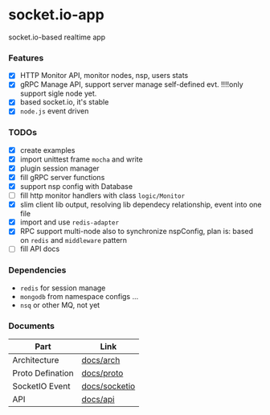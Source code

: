 # socket.io-app
socket.io-based realtime app

### Features

* [x] HTTP Monitor API, monitor nodes, nsp, users stats
* [x] gRPC Manage API, support server manage self-defined evt. !!!!only support sigle node yet.
* [x] based socket.io, it's stable
* [x] `node.js` event driven

### TODOs

* [x] create examples
* [x] import unittest frame `mocha` and write
* [x] plugin session manager
* [x] fill gRPC server functions
* [x] support nsp config with Database
* [ ] fill http monitor handlers with class `logic/Monitor`
* [x] slim client lib output, resolving lib dependecy relationship, event into one file
* [x] import and use `redis-adapter`
* [x] RPC support multi-node also to synchronize nspConfig, plan is: based on `redis` and `middleware` pattern
* [ ] fill API docs

### Dependencies

* `redis` for session manage
* `mongodb` from namespace configs ...
* `nsq` or other MQ, not yet


### Documents

|Part|Link|
|-----|------|
|Architecture|[docs/arch](docs/arch.md)|
|Proto Defination|[docs/proto](docs/proto.md)|
|SocketIO Event|[docs/socketio](docs/socketio.md)|
|API|[docs/api](docs/api.md)|